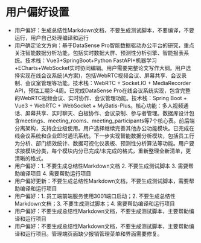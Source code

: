 # 用户偏好设置

- 用户偏好：生成总结性Markdown文档，不要生成测试脚本，不要编译，不要运行，用户自己处理编译和运行
- 用户确定论文方向：基于DataSense Pro智能数据驱动办公平台的研究，重点关注智能数据分析功能，包括实时数据大屏、预测性分析引擎、智能报表系统。技术栈：Vue3+SpringBoot+Python FastAPI+机器学习+ECharts+WebSocket实时协同编辑。用户需要完整论文写作大纲。用户选择实现在线会议系统(A方案)，包括WebRTC视频会议、屏幕共享、会议录制、会议室管理等功能。技术栈：WebRTC + Socket.IO + MediaRecorder API，预估工期3-4周。已完成DataSense Pro在线会议系统实现，包含完整的WebRTC视频会议、实时协作、会议管理功能。技术栈：Spring Boot + Vue3 + WebRTC + WebSocket + MyBatis-Plus。核心功能：多人视频通话、屏幕共享、实时聊天、白板协作、会议录制、参与者管理。数据库设计包含meetings、meeting_rooms、meeting_participants等7个核心表。前后端分离架构，支持企业级使用。用户选择继续完善其他办公功能模块。已完成在线会议系统和企业即时通讯系统。下一步实现智能数据分析模块，包括员工行为分析、部门绩效统计、数据可视化仪表板、预测性分析算法等功能。用户要求按模块分类，每个模块内分已完成/未完成的格式，重新整理全新清单，更清晰的格式。
- 用户偏好：1. 不要生成总结性Markdown文档 2. 不要生成测试脚本 3. 需要帮助编译项目 4. 需要帮助运行项目
- 用户偏好更新：不要生成总结性Markdown文档，不要生成测试脚本，需要帮助编译和运行项目
- 用户偏好：1. 员工端前端服务使用3001端口启动；2. 不要生成总结性Markdown文档；3. 不要生成测试脚本；4. 需要帮助编译和运行项目
- 用户偏好：不要生成总结性Markdown文档，不要生成测试脚本，主要帮助编译和运行项目
- 用户偏好：不要生成总结性Markdown文档，不要生成测试脚本，主要帮助编译和运行项目。管理端页面缺少报销管理菜单和界面需要修复。
